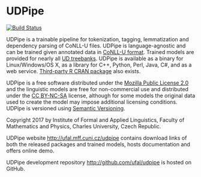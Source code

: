 # UDPipe
[![Build Status](https://travis-ci.org/ufal/udpipe.svg?branch=master)](https://travis-ci.org/ufal/udpipe)

UDPipe is a trainable pipeline for tokenization, tagging, lemmatization and
dependency parsing of CoNLL-U files. UDPipe is language-agnostic and can be trained given
annotated data in [CoNLL-U format](http://universaldependencies.org/format.html). Trained models are provided for
nearly all [UD treebanks](http://universaldependencies.org). UDPipe is available as a binary for Linux/Windows/OS X, as a library for
C++, Python, Perl, Java, C#, and as a web service.
[Third-party R CRAN package](https://CRAN.R-project.org/package=udpipe) also exists.

UDPipe is a free software distributed under the
[Mozilla Public License 2.0](http://www.mozilla.org/MPL/2.0/) and the linguistic models
are free for non-commercial use and distributed under the
[CC BY-NC-SA](http://creativecommons.org/licenses/by-nc-sa/4.0/) license, although for some
models the original data used to create the model may impose additional
licensing conditions. UDPipe is versioned using [Semantic Versioning](http://semver.org/).

Copyright 2017 by Institute of Formal and Applied Linguistics, Faculty of
Mathematics and Physics, Charles University, Czech Republic.

UDPipe website http://ufal.mff.cuni.cz/udpipe contains download links
of both the released packages and trained models, hosts documentation and
offers online demo.

UDPipe development repository http://github.com/ufal/udpipe is hosted
on GitHub.
